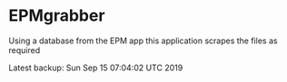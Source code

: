 # EPMgrabber
Using a database from the EPM app this application scrapes the files as required


Latest backup: Sun Sep 15 07:04:02 UTC 2019
